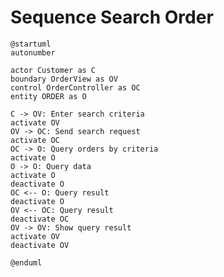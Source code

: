 # Sequence Search Order

```plantuml
@startuml
autonumber

actor Customer as C
boundary OrderView as OV
control OrderController as OC
entity ORDER as O

C -> OV: Enter search criteria
activate OV
OV -> OC: Send search request
activate OC
OC -> O: Query orders by criteria
activate O
O -> O: Query data
activate O
deactivate O
OC <-- O: Query result
deactivate O
OV <-- OC: Query result
deactivate OC
OV -> OV: Show query result
activate OV
deactivate OV

@enduml
```

<!-- diagram id="sequence-view-order-search-order" -->
